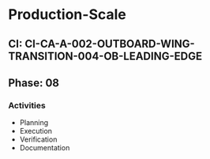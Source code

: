 # Production-Scale

## CI: CI-CA-A-002-OUTBOARD-WING-TRANSITION-004-OB-LEADING-EDGE
## Phase: 08

### Activities
- Planning
- Execution
- Verification
- Documentation
